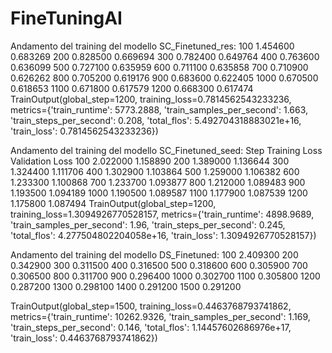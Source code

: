 # FineTuningAI

Andamento del training del modello SC_Finetuned_res:
100 	1.454600 	0.683269
200 	0.828500 	0.669694
300 	0.782400 	0.649764
400 	0.763600 	0.636099
500 	0.727100 	0.635959
600 	0.711100 	0.635858
700 	0.710900 	0.626262
800 	0.705200 	0.619176
900 	0.683600 	0.622405
1000 	0.670500 	0.618653
1100 	0.671800 	0.617579
1200 	0.668300 	0.617474
TrainOutput(global_step=1200, training_loss=0.7814562543233236, metrics={'train_runtime': 5773.2888, 'train_samples_per_second': 1.663, 'train_steps_per_second': 0.208, 'total_flos': 5.492704318883021e+16, 'train_loss': 0.7814562543233236})


Andamento del training del modello SC_Finetuned_seed:
Step 	Training Loss 	Validation Loss
100 	2.022000 	1.158890
200 	1.389000 	1.136644
300 	1.324400 	1.111706
400 	1.302900 	1.103864
500 	1.259000 	1.106382
600 	1.233300 	1.100868
700 	1.233700 	1.093877
800 	1.212000 	1.089483
900 	1.193500 	1.094189
1000 	1.190500 	1.089587
1100 	1.177900 	1.087539
1200 	1.175800 	1.087494
TrainOutput(global_step=1200, training_loss=1.3094926770528157, metrics={'train_runtime': 4898.9689, 'train_samples_per_second': 1.96, 'train_steps_per_second': 0.245, 'total_flos': 4.277504802204058e+16, 'train_loss': 1.3094926770528157})


Andamento del training del modello DS_Finetuned:
100 	2.409300
200 	0.342900
300 	0.311500
400 	0.316500
500 	0.318600
600 	0.305900
700 	0.306500
800 	0.311700
900 	0.296400
1000 	0.302700
1100 	0.305800
1200 	0.287200
1300 	0.298100
1400 	0.291200
1500 	0.291200

TrainOutput(global_step=1500, training_loss=0.4463768793741862, metrics={'train_runtime': 10262.9326, 'train_samples_per_second': 1.169, 'train_steps_per_second': 0.146, 'total_flos': 1.14457602686976e+17, 'train_loss': 0.4463768793741862})